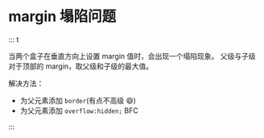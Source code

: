 # margin 塌陷问题

::: t

当两个盒子在垂直方向上设置 margin 值时，会出现一个塌陷现象。
父级与子级对于顶部的 margin，取父级和子级的最大值。

解决方法：

- 为父元素添加 `border`(有点不高级 😄)
- 为父元素添加 `overflow:hidden;` BFC

:::
